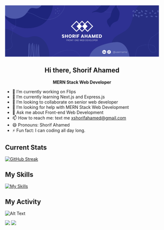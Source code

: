 
![Alt Text](https://raw.githubusercontent.com/shorif2/shorif2/main/wepik-blue-business-twitter-header-20231209065233RxFa.png)

<div align="center">

<h2 align="center">
 Hi there, Shorif Ahamed
</h2>

</div>

<p align="center">
  <b>MERN Stack Web Developer</b>
</p>


- 🔭 I’m currently working on Flips
- 🌱 I’m currently learning Next.js and Express.js
- 👯 I’m looking to collaborate on senior web developer
- 🤔 I’m looking for help with MERN Stack Web Development
- 💬 Ask me about Front-end Web Development
- 📫 How to reach me: text me <xshorifahamed@gmail.com>
- 😄 Pronouns: Shorif Ahamed
- ⚡ Fun fact: I can coding  all day long.






## Current Stats

[![GitHub Streak](https://github-readme-streak-stats.herokuapp.com?user=shorif2&card_width=850)]([https://git.io/streak-stats](https://api.githubtrends.io/user/svg/shorif2/langs?time_range=one_year&theme=classic))


  
## My Skills

 [![My Skills](https://skillicons.dev/icons?i=js,ts,react,nextjs,nodejs,express,postgres,mongodb,redux,tailwind,figma,firebase,vscode,postman)](https://skillicons.dev)

 
 ## My Activity
<img src="http://github-profile-summary-cards.vercel.app/api/cards/profile-details?username=shorif2&theme=default" alt="Alt Text" width="850px">

![](http://github-profile-summary-cards.vercel.app/api/cards/repos-per-language?username=shorif2&theme=default) ![](http://github-profile-summary-cards.vercel.app/api/cards/most-commit-language?username=shorif2&theme=default)



